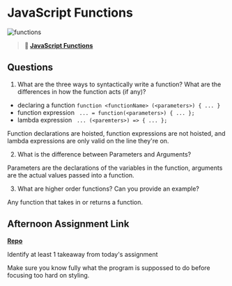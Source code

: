 # JavaScript Functions

![functions](https://bcw.blob.core.windows.net/public/img/function-anatomy.jpg)

> **📖 [JavaScript Functions](https://codeworksacademy.com/fs-student-guide/resources/wk2/02-Functions)**

## Questions

1. What are the three ways to syntactically write a function? What are the differences in how the function acts (if any)?

+ declaring a function `function <functionName> (<parameters>) { ... }`
+ function expression ` ... = function(<parameters>) { ... };`
+ lambda expression ` ... (<paremters>) => { ... };`

Function declarations are hoisted, function expressions are not hoisted, and lambda expressions are only valid on the line they're on.

2. What is the difference between Parameters and Arguments?

Parameters are the declarations of the variables in the function, arguments are the actual values passed into a function.

3. What are higher order functions? Can you provide an example?

Any function that takes in or returns a function.

## Afternoon Assignment Link

**[Repo](https://github.com/JWagstaff-Leon/codeworks_w2d2/tree/gameified)**

Identify at least 1 takeaway from today's assignment

Make sure you know fully what the program is suppossed to do before focusing too hard on styling.
